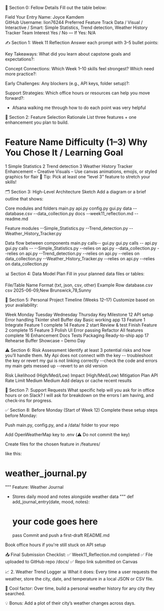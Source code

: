 🔖 Section 0: Fellow Details
Fill out the table below:

Field	Your Entry
Name: Joyce Kamdem	
GitHub Username:	lion76244
Preferred Feature Track	Data / Visual / Interactive / Smart: Simple Statistics, Trend detection, Weather History Tracker
Team Interest	Yes / No — If Yes: N/A

✍️ Section 1: Week 11 Reflection
Answer each prompt with 3–5 bullet points:

Key Takeaways: What did you learn about capstone goals and expectations?: 

Concept Connections: Which Week 1–10 skills feel strongest? Which need more practice?:

Early Challenges: Any blockers (e.g., API keys, folder setup)?:

Support Strategies: Which office hours or resources can help you move forward?:
- Afsana walking me through how to do each point was very helpful

🧠 Section 2: Feature Selection Rationale
List three features + one enhancement you plan to build.

#	Feature Name	Difficulty (1–3)	Why You Chose It / Learning Goal
1 Simple Statistics 
2 Trend detection
3 Weather History Tracker	
Enhancement	–	Creative Visuals – Use canvas animations, emojis, or styled graphics for flair
🧩 Tip: Pick at least one “level 3” feature to stretch your skills!


🗂️ Section 3: High-Level Architecture Sketch
Add a diagram or a brief outline that shows:

Core modules and folders
main.py
api.py
config.py
gui.py
data
    --database.csv
    --data_collection.py
docs
    --week11_reflection.md
    --readme.md

Feature modules
    --Simple_Statistics.py
    --Trend_detection.py
    --Weather_History_Tracker.py

Data flow between components
main.py calls-- gui.py
gui.py calls -- api.py
gui.py calls -- --Simple_Statistics.py 
                        --relies on api.py
                --data_collection.py
                    --relies on api.py
                --Trend_detection.py
                    --relies on api.py
                    --relies on data_collection.py
                --Weather_History_Tracker.py
                        --relies on api.py
                        --relies on data_collection.py

📊 Section 4: Data Model Plan
Fill in your planned data files or tables:

File/Table Name	Format (txt, json, csv, other)	Example Row
database.csv	csv	2025-06-09,New Brunswick,78,Sunny

📆 Section 5: Personal Project Timeline (Weeks 12–17)
Customize based on your availability:

Week	Monday	Tuesday	Wednesday	Thursday	Key Milestone
12	API setup	Error handling	Tkinter shell	Buffer day	Basic working app
13	Feature 1			Integrate	Feature 1 complete
14	Feature 2 start		Review & test	Finish	Feature 2 complete
15	Feature 3	Polish UI	Error passing	Refactor	All features complete
16	Enhancement	Docs	Tests	Packaging	Ready-to-ship app
17	Rehearse	Buffer	Showcase	–	Demo Day

⚠️ Section 6: Risk Assessment
Identify at least 3 potential risks and how you’ll handle them.
My Api does not connect with the key -- troubleshoot the key or revert
my gui is not linking correctly --check the code and errors 
my main gets messed up --revert to an old version 

Risk	Likelihood (High/Med/Low)	Impact (High/Med/Low)	Mitigation Plan
API Rate Limit	Medium	Medium	Add delays or cache recent results

🤝 Section 7: Support Requests
What specific help will you ask for in office hours or on Slack?
I will ask for breakdown on the errors I am having, and check-ins for progress.

✅ Section 8: Before Monday (Start of Week 12)
Complete these setup steps before Monday:

Push main.py, config.py, and a /data/ folder to your repo

Add OpenWeatherMap key to .env (⚠️ Do not commit the key)

Create files for the chosen feature in /features/ 

like this:
# weather_journal.py
"""
Feature: Weather Journal
- Stores daily mood and notes alongside weather data
"""
def add_journal_entry(date, mood, notes):
    # your code goes here
    pass
Commit and push a first-draft README.md

Book office hours if you're still stuck on API setup
 
 📤 Final Submission Checklist:
✅ Week11_Reflection.md completed
✅ File uploaded to GitHub repo /docs/
✅ Repo link submitted on Canvas

📈 2. Weather Trend Logger
📊 What it does: Every time a user requests the weather, store the city, date, and temperature in a local JSON or CSV file.

🧠 Cool factor: Over time, build a personal weather history for any city they searched.

💡 Bonus: Add a plot of their city’s weather changes across days.

